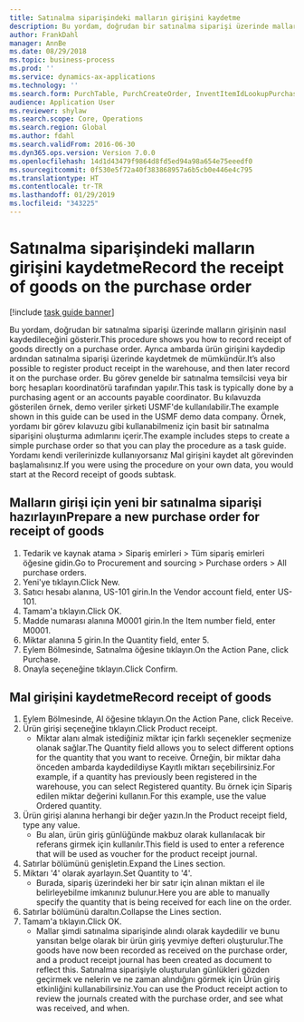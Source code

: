 ```yaml
---
title: Satınalma siparişindeki malların girişini kaydetme
description: Bu yordam, doğrudan bir satınalma siparişi üzerinde malların girişinin nasıl kaydedileceğini gösterir.
author: FrankDahl
manager: AnnBe
ms.date: 08/29/2018
ms.topic: business-process
ms.prod: ''
ms.service: dynamics-ax-applications
ms.technology: ''
ms.search.form: PurchTable, PurchCreateOrder, InventItemIdLookupPurchase, PurchEditLines
audience: Application User
ms.reviewer: shylaw
ms.search.scope: Core, Operations
ms.search.region: Global
ms.author: fdahl
ms.search.validFrom: 2016-06-30
ms.dyn365.ops.version: Version 7.0.0
ms.openlocfilehash: 14d1d43479f9864d8fd5ed94a98a654e75eeedf0
ms.sourcegitcommit: 0f530e5f72a40f383868957a6b5cb0e446e4c795
ms.translationtype: HT
ms.contentlocale: tr-TR
ms.lasthandoff: 01/29/2019
ms.locfileid: "343225"
---
```

# <a name="record-the-receipt-of-goods-on-the-purchase-order"></a><span data-ttu-id="37956-103">Satınalma siparişindeki malların girişini kaydetme</span><span class="sxs-lookup"><span data-stu-id="37956-103">Record the receipt of goods on the purchase order</span></span>

[!include [task guide banner](../../includes/task-guide-banner.md)]

<span data-ttu-id="37956-104">Bu yordam, doğrudan bir satınalma siparişi üzerinde malların girişinin nasıl kaydedileceğini gösterir.</span><span class="sxs-lookup"><span data-stu-id="37956-104">This procedure shows you how to record receipt of goods directly on a purchase order.</span></span> <span data-ttu-id="37956-105">Ayrıca ambarda ürün girişini kaydedip ardından satınalma siparişi üzerinde kaydetmek de mümkündür.</span><span class="sxs-lookup"><span data-stu-id="37956-105">It’s also possible to register product receipt in the warehouse, and then later record it on the purchase order.</span></span> <span data-ttu-id="37956-106">Bu görev genelde bir satınalma temsilcisi veya bir borç hesapları koordinatörü tarafından yapılır.</span><span class="sxs-lookup"><span data-stu-id="37956-106">This task is typically done by a purchasing agent or an accounts payable coordinator.</span></span> <span data-ttu-id="37956-107">Bu kılavuzda gösterilen örnek, demo veriler şirketi USMF'de kullanılabilir.</span><span class="sxs-lookup"><span data-stu-id="37956-107">The example shown in this guide can be used in the USMF demo data company.</span></span> <span data-ttu-id="37956-108">Örnek, yordamı bir görev kılavuzu gibi kullanabilmeniz için basit bir satınalma siparişini oluşturma adımlarını içerir.</span><span class="sxs-lookup"><span data-stu-id="37956-108">The example includes steps to create a simple purchase order so that you can play the procedure as a task guide.</span></span> <span data-ttu-id="37956-109">Yordamı kendi verilerinizde kullanıyorsanız Mal girişini kaydet alt görevinden başlamalısınız.</span><span class="sxs-lookup"><span data-stu-id="37956-109">If you were using the procedure on your own data, you would start at the Record receipt of goods subtask.</span></span>


## <a name="prepare-a-new-purchase-order-for-receipt-of-goods"></a><span data-ttu-id="37956-110">Malların girişi için yeni bir satınalma siparişi hazırlayın</span><span class="sxs-lookup"><span data-stu-id="37956-110">Prepare a new purchase order for receipt of goods</span></span>
1. <span data-ttu-id="37956-111">Tedarik ve kaynak atama > Sipariş emirleri > Tüm sipariş emirleri öğesine gidin.</span><span class="sxs-lookup"><span data-stu-id="37956-111">Go to Procurement and sourcing > Purchase orders > All purchase orders.</span></span>
2. <span data-ttu-id="37956-112">Yeni'ye tıklayın.</span><span class="sxs-lookup"><span data-stu-id="37956-112">Click New.</span></span>
3. <span data-ttu-id="37956-113">Satıcı hesabı alanına, US-101 girin.</span><span class="sxs-lookup"><span data-stu-id="37956-113">In the Vendor account field, enter US-101.</span></span>
4. <span data-ttu-id="37956-114">Tamam'a tıklayın.</span><span class="sxs-lookup"><span data-stu-id="37956-114">Click OK.</span></span>
5. <span data-ttu-id="37956-115">Madde numarası alanına M0001 girin.</span><span class="sxs-lookup"><span data-stu-id="37956-115">In the Item number field, enter M0001.</span></span>
6. <span data-ttu-id="37956-116">Miktar alanına 5 girin.</span><span class="sxs-lookup"><span data-stu-id="37956-116">In the Quantity field, enter 5.</span></span>
7. <span data-ttu-id="37956-117">Eylem Bölmesinde, Satınalma öğesine tıklayın.</span><span class="sxs-lookup"><span data-stu-id="37956-117">On the Action Pane, click Purchase.</span></span>
8. <span data-ttu-id="37956-118">Onayla seçeneğine tıklayın.</span><span class="sxs-lookup"><span data-stu-id="37956-118">Click Confirm.</span></span>

## <a name="record-receipt-of-goods"></a><span data-ttu-id="37956-119">Mal girişini kaydetme</span><span class="sxs-lookup"><span data-stu-id="37956-119">Record receipt of goods</span></span>
1. <span data-ttu-id="37956-120">Eylem Bölmesinde, Al öğesine tıklayın.</span><span class="sxs-lookup"><span data-stu-id="37956-120">On the Action Pane, click Receive.</span></span>
2. <span data-ttu-id="37956-121">Ürün girişi seçeneğine tıklayın.</span><span class="sxs-lookup"><span data-stu-id="37956-121">Click Product receipt.</span></span>
    * <span data-ttu-id="37956-122">Miktar alanı almak istediğiniz miktar için farklı seçenekler seçmenize olanak sağlar.</span><span class="sxs-lookup"><span data-stu-id="37956-122">The Quantity field allows you to select different options for the quantity that you want to receive.</span></span> <span data-ttu-id="37956-123">Örneğin, bir miktar daha önceden ambarda kaydedildiyse Kayıtlı miktarı seçebilirsiniz.</span><span class="sxs-lookup"><span data-stu-id="37956-123">For example, if a quantity has previously been registered in the warehouse, you can select Registered quantity.</span></span>  <span data-ttu-id="37956-124">Bu örnek için Sipariş edilen miktar değerini kullanın.</span><span class="sxs-lookup"><span data-stu-id="37956-124">For this example, use the value Ordered quantity.</span></span>   
3. <span data-ttu-id="37956-125">Ürün girişi alanına herhangi bir değer yazın.</span><span class="sxs-lookup"><span data-stu-id="37956-125">In the Product receipt field, type any value.</span></span>
    * <span data-ttu-id="37956-126">Bu alan, ürün giriş günlüğünde makbuz olarak kullanılacak bir referans girmek için kullanılır.</span><span class="sxs-lookup"><span data-stu-id="37956-126">This field is used to enter a reference that will be used as voucher for the product receipt journal.</span></span>  
4. <span data-ttu-id="37956-127">Satırlar bölümünü genişletin.</span><span class="sxs-lookup"><span data-stu-id="37956-127">Expand the Lines section.</span></span>
5. <span data-ttu-id="37956-128">Miktarı '4' olarak ayarlayın.</span><span class="sxs-lookup"><span data-stu-id="37956-128">Set Quantity to '4'.</span></span>
    * <span data-ttu-id="37956-129">Burada, sipariş üzerindeki her bir satır için alınan miktarı el ile belirleyebilme imkanınız bulunur.</span><span class="sxs-lookup"><span data-stu-id="37956-129">Here you are able to manually specify the quantity that is being received for each line on the order.</span></span>  
6. <span data-ttu-id="37956-130">Satırlar bölümünü daraltın.</span><span class="sxs-lookup"><span data-stu-id="37956-130">Collapse the Lines section.</span></span>
7. <span data-ttu-id="37956-131">Tamam'a tıklayın.</span><span class="sxs-lookup"><span data-stu-id="37956-131">Click OK.</span></span>
    * <span data-ttu-id="37956-132">Mallar şimdi satınalma siparişinde alındı olarak kaydedilir ve bunu yansıtan belge olarak bir ürün giriş yevmiye defteri oluşturulur.</span><span class="sxs-lookup"><span data-stu-id="37956-132">The goods have now been recorded as received on the purchase order, and a product receipt journal has been created as document to reflect this.</span></span> <span data-ttu-id="37956-133">Satınalma siparişiyle oluşturulan günlükleri gözden geçirmek ve nelerin ve ne zaman alındığını görmek için Ürün giriş etkinliğini kullanabilirsiniz.</span><span class="sxs-lookup"><span data-stu-id="37956-133">You can use the Product receipt action to review the journals created with the purchase order, and see what was received, and when.</span></span>  

